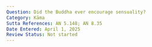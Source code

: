 ```yaml
---
Question: Did the Buddha ever encourage sensuality?
Category: Kāma
Sutta References: AN 5.148; AN 8.35
Date Entered: April 1, 2025
Review Status: Not started
---
```

